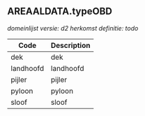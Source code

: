 ## AREAALDATA.typeOBD

*domeinlijst versie: d2* *herkomst definitie: todo*

 |Code |Description	|
|	---	|	---	|
| dek | dek |
| landhoofd | landhoofd |
| pijler | pijler |
| pyloon | pyloon |
| sloof | sloof |
